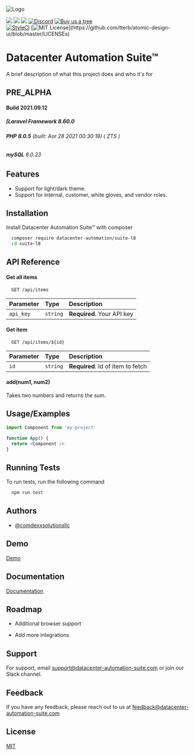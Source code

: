 ![Logo](https://dev-to-uploads.s3.amazonaws.com/uploads/articles/th5xamgrr6se0x5ro4g6.png)

[![](https://img.shields.io/github/issues/datacenter-automation/Suite-L6?style=for-the-badge)]()  [![](https://img.shields.io/github/issues-closed/datacenter-automation/Suite-L6?style=for-the-badge)]()  [![](https://img.shields.io/github/issues-pr/datacenter-automation/Suite-L6?style=for-the-badge)]() [![Discord](https://img.shields.io/discord/673675299292053504?label=Discord%20Server&logo=Datacenter%20Automation%20Suite&style=for-the-badge)](https://discord.com/widget?id=841525956094066689&theme=dark) [![Buy us a tree](https://img.shields.io/badge/Treeware-%F0%9F%8C%B3-lightgreen?style=for-the-badge)](https://offset.earth/treeware?gift-trees)  
[![StyleCI](https://github.styleci.io/repos/237141129/shield?branch=initial)](https://github.styleci.io/repos/237141129)
[![MIT License](https://img.shields.io/apm/l/atomic-design-ui.svg?)](https://github.com/tterb/atomic-design-ui/blob/master/LICENSEs)

# Datacenter Automation Suite&trade;

A brief description of what this project does and who it's for

## PRE_ALPHA
#### Build 2021.09.12
##### [Laravel Framework 8.60.0
###### **PHP 8.0.5** (built: Aor  28 2021 00:30:18) ( ZTS )
###### **mySQL** 8.0.23

## Features

- Support for light/dark theme.
- Support for internal, customer, white gloves, and vendor roles.


## Installation

Install Datacenter Automation Suite&trade; with composer

```bash 
  composer require datacenter-automation/suite-l8
  cd suite-l8
```

## API Reference

#### Get all items

```http
  GET /api/items
```

| Parameter | Type     | Description                |
| :-------- | :------- | :------------------------- |
| `api_key` | `string` | **Required**. Your API key |

#### Get item

```http
  GET /api/items/${id}
```

| Parameter | Type     | Description                       |
| :-------- | :------- | :-------------------------------- |
| `id`      | `string` | **Required**. Id of item to fetch |

#### add(num1, num2)

Takes two numbers and returns the sum.


## Usage/Examples

```javascript
import Component from 'my-project'

function App() {
  return <Component />
}
```


## Running Tests

To run tests, run the following command

```bash
  npm run test
```


## Authors

- [@comdexxsolutionsllc](https://www.github.com/comdexxsolutionsllc)


## Demo

[Demo](https://demo.datacenter-automation-suite.com/?github)


## Documentation

[Documentation](https://www.datacenter-automation-suite.com/docs/v1/?github)


## Roadmap

- Additional browser support

- Add more integrations


## Support

For support, email support@datacenter-automation-suite.com or join our Slack channel.


## Feedback

If you have any feedback, please reach out to us at feedback@datacenter-automation-suite.com


## License

[MIT](https://choosealicense.com/licenses/mit/)


<!-- START doctoc -->
<!-- END doctoc -->
